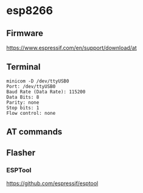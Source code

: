 # esp8266

## Firmware

https://www.espressif.com/en/support/download/at

## Terminal

```
minicom -D /dev/ttyUSB0
Port: /dev/ttyUSB0
Baud Rate (Data Rate): 115200
Data Bits: 8
Parity: none
Stop bits: 1
Flow control: none
```

## AT commands

## Flasher

### ESPTool

https://github.com/espressif/esptool

```

```
